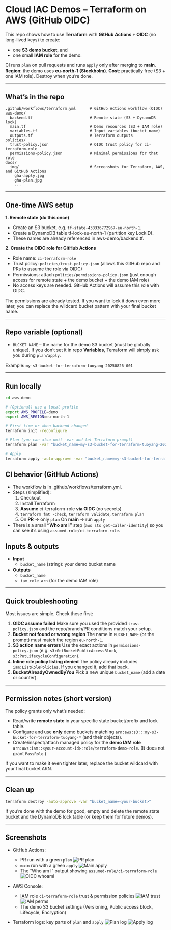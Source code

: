 # Cloud IAC Demos – Terraform on AWS (GitHub OIDC)
This repo shows how to use **Terraform** with **GitHub Actions + OIDC** (no long-lived keys) to create:
* one **S3 demo bucket**, and
* one small **IAM role** for the demo.

CI runs `plan` on pull requests and runs `apply` only after merging to **main**.
**Region**: the demo uses **eu-north-1 (Stockholm)**.
**Cost**: practically free (S3 + one IAM role). Destroy when you’re done.

---

## What’s in the repo

```text
.github/workflows/terraform.yml      # GitHub Actions workflow (OIDC)
aws-demo/
  backend.tf                         # Remote state (S3 + DynamoDB lock)
  main.tf                            # Demo resources (S3 + IAM role)
  variables.tf                       # Input variables (bucket_name)
  outputs.tf                         # Terraform outputs
policies/
  trust-policy.json                  # OIDC trust policy for ci-terraform-role
  permissions-policy.json            # Minimal permissions for that role
docs/
  img/                               # Screenshots for Terraform, AWS, and GitHub Actions
    gha-apply.jpg
    gha-plan.jpg
    ...
```

---

## One-time AWS setup
**1. Remote state (do this once)**
* Create an S3 bucket, e.g. `tf-state-438336772967-eu-north-1`.
* Create a DynamoDB table tf-lock-eu-north-1 (partition key LockID).
* These names are already referenced in aws-demo/backend.tf.

**2. Create the OIDC role for GitHub Actions**
* Role name: `ci-terraform-role`
* Trust policy: `policies/trust-policy.json`
  (allows this GitHub repo and PRs to assume the role via OIDC)
* Permissions: attach `policies/permissions-policy.json`
  (just enough access for remote state + the demo bucket + the demo IAM role)
* No access keys are needed. GitHub Actions will assume this role with OIDC.

The permissions are already tested. If you want to lock it down even more later, you can replace the wildcard bucket pattern with your final bucket name.

---

## Repo variable (optional)
* `BUCKET_NAME` – the name for the demo S3 bucket (must be globally unique).
If you don’t set it in repo **Variables**, Terraform will simply ask you during `plan/apply`.

Example: `my-s3-bucket-for-terraform-tuoyang-20250826-001`

---

## Run locally

```bash
cd aws-demo

# (Optional) use a local profile
export AWS_PROFILE=demo
export AWS_REGION=eu-north-1

# First time or when backend changed
terraform init -reconfigure

# Plan (you can also omit -var and let Terraform prompt)
terraform plan -var "bucket_name=my-s3-bucket-for-terraform-tuoyang-20250826-001"

# Apply
terraform apply -auto-approve -var "bucket_name=my-s3-bucket-for-terraform-tuoyang-20250826-001"
```

## CI behavior (GitHub Actions)
* The workflow is in .github/workflows/terraform.yml.
* Steps (simplified):
    1. Checkout
    2. Install Terraform
    3. **Assume** ci-terraform-role **via OIDC** (no secrets)
    4. `terraform fmt -check`, `terraform validate`, `terraform plan`
    5. On **PR** → only `plan`
       On **main** → run `apply`
* There is a small **“Who am I”** step (`aws sts get-caller-identity`) so you can see it’s using `assumed-role/ci-terraform-role`.

## Inputs & outputs
* **Input**
    * `bucket_name` (string): your demo bucket name
* **Outputs**
    * `bucket_name`
    * `iam_role_arn` (for the demo IAM role)
    
---

## Quick troubleshooting

Most issues are simple. Check these first:
1. **OIDC assume failed**
Make sure you used the provided `trust-policy.json` and the repo/branch/PR conditions match your setup.
2. **Bucket not found or wrong region**
The name in `BUCKET_NAME` (or the prompt) must match the region `eu-north-1`.
3. **S3 action name errors**
Use the exact actions in `permissions-policy.json` (e.g. `s3:GetBucketPublicAccessBlock`, `s3:PutLifecycleConfiguration`).
4. **Inline role policy listing denied**
The policy already includes `iam:ListRolePolicies`. If you changed it, add that back.
5. **BucketAlreadyOwnedByYou**
Pick a new unique `bucket_name` (add a date or counter).

---

## Permission notes (short version)
The policy grants only what’s needed:
* Read/write **remote state** in your specific state bucket/prefix and lock table.
* Configure and use **only** demo buckets matching
`arn:aws:s3:::my-s3-bucket-for-terraform-tuoyang-*` (and their objects).
* Create/inspect/attach managed policy for the **demo IAM role**
`arn:aws:iam::<your-account-id>:role/terraform-demo-role`.
(It does not grant `PassRole`.)

If you want to make it even tighter later, replace the bucket wildcard with your final bucket ARN.

---

## Clean up

```bash
terraform destroy -auto-approve -var "bucket_name=<your-bucket>"
```

If you’re done with the demo for good, empty and delete the remote state bucket and the DynamoDB lock table (or keep them for future demos).

---

## Screenshots
* GitHub Actions:
    * PR run with a green `plan`
    ![PR plan](docs/img/gha-plan.jpg)
    * `main` run with a green `apply`
    ![Main apply](docs/img/gha-apply.jpg)
    * The “Who am I” output showing `assumed-role/ci-terraform-role`
    ![OIDC whoami](docs/img/gha-whoami.jpg)
* AWS Console:
    * IAM role `ci-terraform-role` trust & permission policies
    ![IAM trust](docs/img/iam-role-trust.jpg)
    ![IAM perms](docs/img/iam-role-permissions.jpg)
    * The demo S3 bucket settings (Versioning, Public access block, Lifecycle, Encryption)
    

* Terraform logs: key parts of `plan` and `apply`
    ![Plan log](docs/img/terraform-plan.jpg)
    ![Apply log](docs/img/terraform-apply.jpg)
